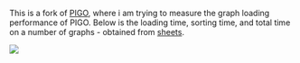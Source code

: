 This is a fork of [PIGO], where i am trying to measure the graph loading
performance of PIGO. Below is the loading time, sorting time, and total time on
a number of graphs - obtained from [sheets].

[PIGO]: https://github.com/GT-TDAlab/PIGO
[sheets]: https://docs.google.com/spreadsheets/d/1K18-yRgEVObLhZZu0N1SmGiB9A60cg8Tv-ksuxhZies/edit?usp=sharing

[![](https://i.imgur.com/dUaqyVQ.png)][sheets]<br>

